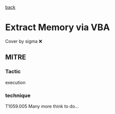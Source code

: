 [back](../index.md)
# Extract Memory via VBA
Cover by sigma :x: 
## MITRE
### Tactic
execution
### technique
T1059.005
Many more think to do...